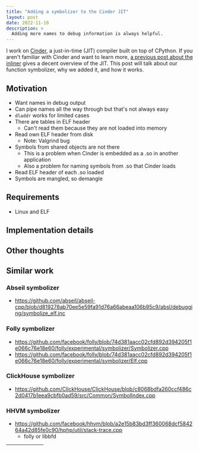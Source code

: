 ```yaml
---
title: "Adding a symbolizer to the Cinder JIT"
layout: post
date: 2022-11-10
description: >
  Adding more names to debug information is always helpful.
---
```


I work on [Cinder](https://github.com/facebookincubator/cinder), a just-in-time
(JIT) compiler built on top of CPython. If you aren't familiar with Cinder and
want to learn more, [a previous post about the
inliner](/blog/cinder-jit-inliner/) gives a decent overview of the JIT. This
post will talk about our function symbolizer, why we added it, and how it
works.

## Motivation

* Want names in debug output
* Can pipe names all the way through but that's not always easy
* `dladdr` works for limited cases
* There are tables in ELF header
  * Can't read them because they are not loaded into memory
* Read own ELF header from disk
  * Note: Valgrind bug
* Symbols from shared objects are not there
  * This is a problem when Cinder is embedded as a .so in another application
  * Also a problem for naming symbols from .so that Cinder loads
* Read ELF header of each .so loaded
* Symbols are mangled, so demangle

## Requirements

* Linux and ELF

## Implementation details

## Other thoughts

## Similar work

### Abseil symbolizer

* https://github.com/abseil/abseil-cpp/blob/d819278ab70ee5e59fa91d76a66abeaa106b95c9/absl/debugging/symbolize_elf.inc

### Folly symbolizer

* https://github.com/facebook/folly/blob/74d381aacc02cfd892d394205f1e066c76e18e60/folly/experimental/symbolizer/Symbolizer.cpp
* https://github.com/facebook/folly/blob/74d381aacc02cfd892d394205f1e066c76e18e60/folly/experimental/symbolizer/Elf.cpp

### ClickHouse symbolizer

* https://github.com/ClickHouse/ClickHouse/blob/c8068bdfa260ccf486c2d0417b1eea9cbfb0ad59/src/Common/SymbolIndex.cpp

### HHVM symbolizer

* https://github.com/facebook/hhvm/blob/a2e15b83bd3ff360068dcf584264a42d85fe0c90/hphp/util/stack-trace.cpp
  * folly or libbfd


<hr style="width: 100px;" />
<!-- Footnotes -->
